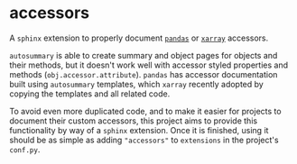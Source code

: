 # accessors

A `sphinx` extension to properly document
[`pandas`](https://github.com/pandas-dev/pandas) or
[`xarray`](https://github.com/pydata/xarray) accessors.

`autosummary` is able to create summary and object pages for objects
and their methods, but it doesn't work well with accessor styled
properties and methods (`obj.accessor.attribute`). `pandas` has
accessor documentation built using `autosummary` templates, which
`xarray` recently adopted by copying the templates and all related
code.

To avoid even more duplicated code, and to make it easier for projects
to document their custom accessors, this project aims to provide this
functionality by way of a `sphinx` extension. Once it is finished,
using it should be as simple as adding `"accessors"` to `extensions`
in the project's `conf.py`.
